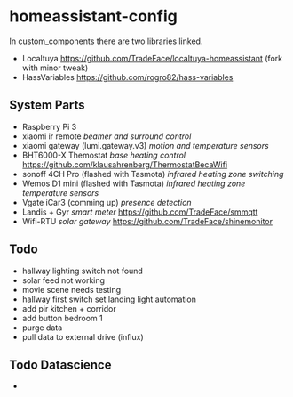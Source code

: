 # homeassistant-config


In custom_components there are two libraries linked. 

- Localtuya https://github.com/TradeFace/localtuya-homeassistant (fork with minor tweak) 
- HassVariables https://github.com/rogro82/hass-variables

System Parts
-----------
- Raspberry Pi 3
- xiaomi ir remote
_beamer and surround control_
- xiaomi gateway (lumi.gateway.v3)
_motion and temperature sensors_
- BHT6000-X Themostat
_base heating control_ 
https://github.com/klausahrenberg/ThermostatBecaWifi
- sonoff 4CH Pro (flashed with Tasmota)
_infrared heating zone switching_
- Wemos D1 mini (flashed with Tasmota)
_infrared heating zone temperature sensors_
- Vgate iCar3 (comming up)
_presence detection_
- Landis + Gyr 
_smart meter_ 
https://github.com/TradeFace/smmqtt
- Wifi-RTU 
_solar gateway_
https://github.com/TradeFace/shinemonitor

Todo
-------------
- hallway lighting switch not found
- solar feed not working
- movie scene needs testing
- hallway first switch set landing light automation
- add pir kitchen + corridor
- add button bedroom 1
- purge data
- pull data to external drive (influx)

Todo Datascience
--------------
-  
